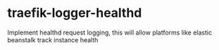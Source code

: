 # traefik-logger-healthd
Implement healthd request logging, this will allow platforms like elastic beanstalk track instance health
